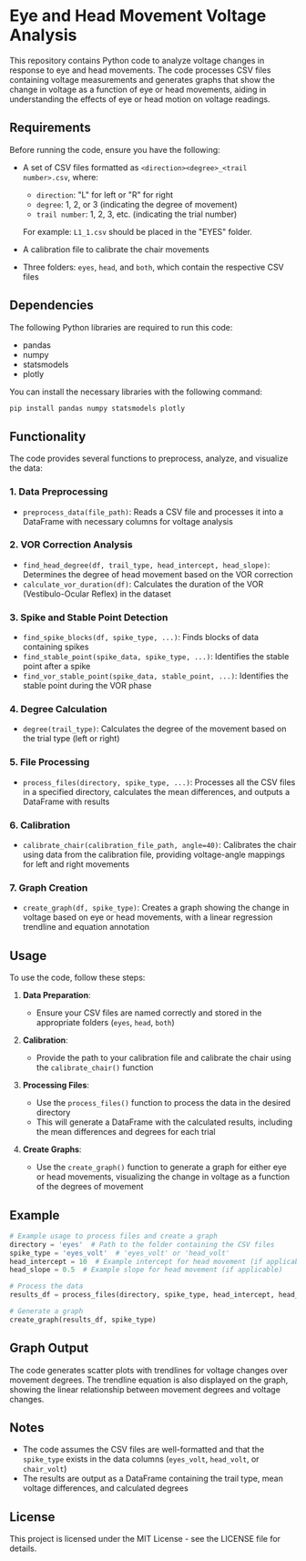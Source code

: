 # Eye and Head Movement Voltage Analysis

This repository contains Python code to analyze voltage changes in response to eye and head movements. The code processes CSV files containing voltage measurements and generates graphs that show the change in voltage as a function of eye or head movements, aiding in understanding the effects of eye or head motion on voltage readings.

## Requirements

Before running the code, ensure you have the following:
- A set of CSV files formatted as `<direction><degree>_<trail number>.csv`, where:
  - `direction`: "L" for left or "R" for right
  - `degree`: 1, 2, or 3 (indicating the degree of movement)
  - `trail number`: 1, 2, 3, etc. (indicating the trial number)
  
  For example: `L1_1.csv` should be placed in the "EYES" folder.
- A calibration file to calibrate the chair movements
- Three folders: `eyes`, `head`, and `both`, which contain the respective CSV files

## Dependencies

The following Python libraries are required to run this code:
- pandas
- numpy
- statsmodels
- plotly

You can install the necessary libraries with the following command:

```bash
pip install pandas numpy statsmodels plotly
```

## Functionality

The code provides several functions to preprocess, analyze, and visualize the data:

### 1. Data Preprocessing
- `preprocess_data(file_path)`: Reads a CSV file and processes it into a DataFrame with necessary columns for voltage analysis

### 2. VOR Correction Analysis
- `find_head_degree(df, trail_type, head_intercept, head_slope)`: Determines the degree of head movement based on the VOR correction
- `calculate_vor_duration(df)`: Calculates the duration of the VOR (Vestibulo-Ocular Reflex) in the dataset

### 3. Spike and Stable Point Detection
- `find_spike_blocks(df, spike_type, ...)`: Finds blocks of data containing spikes
- `find_stable_point(spike_data, spike_type, ...)`: Identifies the stable point after a spike
- `find_vor_stable_point(spike_data, stable_point, ...)`: Identifies the stable point during the VOR phase

### 4. Degree Calculation
- `degree(trail_type)`: Calculates the degree of the movement based on the trial type (left or right)

### 5. File Processing
- `process_files(directory, spike_type, ...)`: Processes all the CSV files in a specified directory, calculates the mean differences, and outputs a DataFrame with results

### 6. Calibration
- `calibrate_chair(calibration_file_path, angle=40)`: Calibrates the chair using data from the calibration file, providing voltage-angle mappings for left and right movements

### 7. Graph Creation
- `create_graph(df, spike_type)`: Creates a graph showing the change in voltage based on eye or head movements, with a linear regression trendline and equation annotation

## Usage

To use the code, follow these steps:

1. **Data Preparation**:
   - Ensure your CSV files are named correctly and stored in the appropriate folders (`eyes`, `head`, `both`)

2. **Calibration**:
   - Provide the path to your calibration file and calibrate the chair using the `calibrate_chair()` function

3. **Processing Files**:
   - Use the `process_files()` function to process the data in the desired directory
   - This will generate a DataFrame with the calculated results, including the mean differences and degrees for each trial

4. **Create Graphs**:
   - Use the `create_graph()` function to generate a graph for either eye or head movements, visualizing the change in voltage as a function of the degrees of movement

## Example

```python
# Example usage to process files and create a graph
directory = 'eyes'  # Path to the folder containing the CSV files
spike_type = 'eyes_volt'  # 'eyes_volt' or 'head_volt'
head_intercept = 10  # Example intercept for head movement (if applicable)
head_slope = 0.5  # Example slope for head movement (if applicable)

# Process the data
results_df = process_files(directory, spike_type, head_intercept, head_slope)

# Generate a graph
create_graph(results_df, spike_type)
```

## Graph Output

The code generates scatter plots with trendlines for voltage changes over movement degrees. The trendline equation is also displayed on the graph, showing the linear relationship between movement degrees and voltage changes.

## Notes

- The code assumes the CSV files are well-formatted and that the `spike_type` exists in the data columns (`eyes_volt`, `head_volt`, or `chair_volt`)
- The results are output as a DataFrame containing the trail type, mean voltage differences, and calculated degrees

## License

This project is licensed under the MIT License - see the LICENSE file for details.
